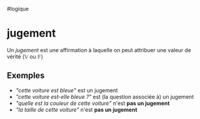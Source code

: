 #logique
# jugement
Un _jugement_ est une affirmation à laquelle on peut attribuer une valeur de vérité ($\mathbb{V}$ ou $\mathbb{F}$)

## Exemples
- *"cette voiture est bleue"* est un jugement
- *"cette voiture est-elle bleue ?"* est (la question associée à) un jugement
- *"quelle est la couleur de cette voiture"* n'est **pas un jugement**
- *"la taille de cette voiture"* n'est **pas un jugement**
